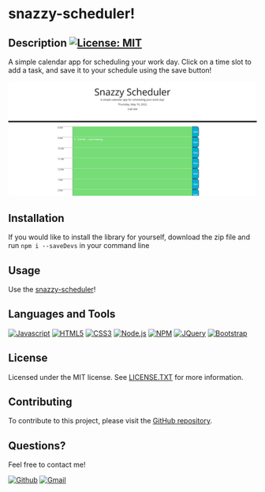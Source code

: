 # snazzy-scheduler!


  ## Description [![License: MIT](https://img.shields.io/badge/License-MIT-yellow.svg?style=plastic)](https://opensource.org/licenses/MIT)
  
  A simple calendar app for scheduling your work day. Click on a time slot to add a task, and save it to your schedule using the save button!

  [![preview](./assets/img/preview.png)](./assets/img/preview.png)
  
  ## Installation
  
  If you would like to install the library for yourself, download the zip file and run `npm i --saveDevs` in your command line
      
  ## Usage

  Use the [snazzy-scheduler](https://kierstenv.github.io/snazzy-scheduler/)!

  ## Languages and Tools

  [![Javascript](https://img.shields.io/badge/JavaScript-323330?style=plastic&logo=javascript&logoColor=F7DF1E)](https://www.javascript.com/)
  [![HTML5](https://img.shields.io/badge/HTML5-E34F26?style=plastic&logo=html5&logoColor=white)](https://www.w3.org/TR/html5/)
  [![CSS3](https://img.shields.io/badge/CSS3-1572B6?style=plastic&logo=css3&logoColor=white)](https://www.w3.org/Style/CSS/)
  [![Node.js](https://img.shields.io/badge/Node.js-339933?style=plastic&logo=nodedotjs&logoColor=white)](https://nodejs.org/)
  [![NPM](https://img.shields.io/badge/NPM-CB3837?style=plastic&logo=npm&logoColor=white)](https://www.npmjs.com/)
  [![JQuery](https://img.shields.io/badge/jQuery-0769AD?style=plastic&logo=jquery&logoColor=white)](https://jquery.com/)
  [![Bootstrap](https://img.shields.io/badge/Bootstrap-563D7C?style=plastic&logo=bootstrap&logoColor=white)](https://getbootstrap.com/)

  ## License

  Licensed under the MIT license. See [LICENSE.TXT](./LICENSE.TXT) for more information.
  
  ## Contributing

  To contribute to this project, please visit the [GitHub repository](https://www.github.com/kierstenv/snazzy-scheduler).

  ## Questions?
  Feel free to contact me!

  [![Github](https://img.shields.io/badge/GitHub-100000?style=plastic&logo=github&logoColor=white)](https://www.github.com/kierstenv)
  [![Gmail](https://img.shields.io/badge/Gmail-D14836?style=plastic&logo=gmail&logoColor=white)](mailto:kierstenvicknair@utexas.edu)
